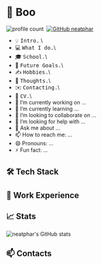 # 👻 Boo

![profile count](https://komarev.com/ghpvc/?username=neatphar&color=red)&nbsp;
[![GitHub neatphar](https://img.shields.io/github/followers/neatphar?label=follow&style=social)](https://github.com/neatphar)&nbsp;


- 💡  <samp>Intro.</samp> \
- 💻 <samp>What I do.</samp>\
- 🎓 <samp>School.</samp>\
- 🌱 <samp>Future Goals.</samp>\
- ✍️ <samp>Hobbies.</samp>\
- 💬 <samp>Thoughts.</samp>\
- ✉️ <samp>Contacting.</samp>\
- 📄 <samp>CV.</samp>\
- 🔭 I’m currently working on ...
- 🌱 I’m currently learning ...
- 👯 I’m looking to collaborate on ...
- 🤔 I’m looking for help with ...
- 💬 Ask me about ...
- 📫 How to reach me: ...
- 😄 Pronouns: ...
- ⚡ Fun fact: ...

## 🛠 Tech Stack

## 💭 Work Experience

## 📈 Stats

![neatphar's GitHub stats](https://github-readme-stats.vercel.app/api?username=neatphar&show_icons=true&theme=tokyonight)

## 📫 Contacts
